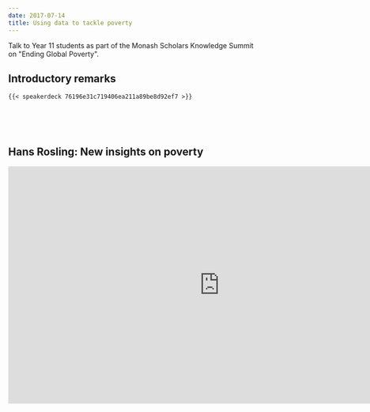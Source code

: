 ```yaml
---
date: 2017-07-14
title: Using data to tackle poverty
---
```


Talk to Year 11 students as part of the Monash Scholars Knowledge Summit on "Ending Global Poverty".


## Introductory remarks

```
{{< speakerdeck 76196e31c719406ea211a89be8d92ef7 >}}
```

&nbsp;

&nbsp;


## Hans Rosling: New insights on poverty

<iframe src="https://embed.ted.com/talks/hans_rosling_reveals_new_insights_on_poverty" width="854px" height="480px" frameborder="0" scrolling="no" webkitAllowFullScreen mozallowfullscreen allowFullScreen></iframe>
